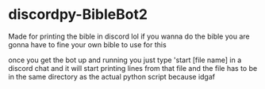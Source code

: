 # discordpy-BibleBot2
Made for printing the bible in discord lol
if you wanna do the bible you are gonna have to fine your own bible to use for this


once you get the bot up and running you just type
'start [file name]
in a discord chat and it will start printing lines from that file and the file has to be in the same directory as the actual python script because idgaf
